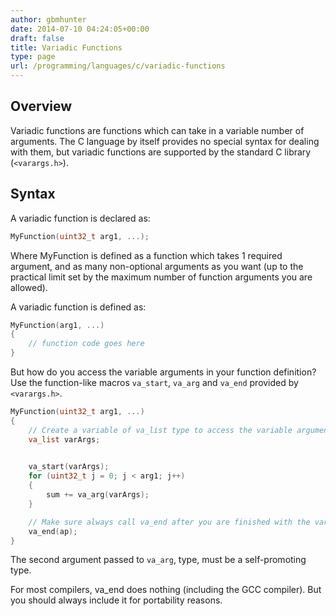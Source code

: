```yaml
---
author: gbmhunter
date: 2014-07-10 04:24:05+00:00
draft: false
title: Variadic Functions
type: page
url: /programming/languages/c/variadic-functions
---
```


## Overview

Variadic functions are functions which can take in a variable number of arguments. The C language by itself provides no special syntax for dealing with them, but variadic functions are supported by the standard C library (`<varargs.h>`).

## Syntax

A variadic function is declared as:

```c
MyFunction(uint32_t arg1, ...);
```    

Where MyFunction is defined as a function which takes 1 required argument, and as many non-optional arguments as you want (up to the practical limit set by the maximum number of function arguments you are allowed).

A variadic function is defined as:

```c    
MyFunction(arg1, ...)
{
    // function code goes here
}
```    

But how do you access the variable arguments in your function definition? Use the function-like macros `va_start`, `va_arg` and `va_end` provided by `<varargs.h>`.

```c    
MyFunction(uint32_t arg1, ...)
{
    // Create a variable of va_list type to access the variable arguments
    va_list varArgs;

    
    va_start(varArgs);
    for (uint32_t j = 0; j < arg1; j++)
    {
        sum += va_arg(varArgs);
    }

    // Make sure always call va_end after you are finished with the variable arguments. For most compilers, this is an empty function (including GCC).
    va_end(ap);
}
```

The second argument passed to `va_arg`, type, must be a self-promoting type.

For most compilers, va_end does nothing (including the GCC compiler). But you should always include it for portability reasons.
